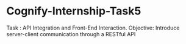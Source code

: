 # Cognify-Internship-Task5
Task : API Integration and Front-End Interaction. Objective: Introduce server-client communication through a RESTful API

